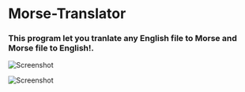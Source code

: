 # Morse-Translator

### This program let you tranlate any English file to Morse and Morse file to English!.

![Screenshot](https://i.ibb.co/sPdqrDJ/Shot1.png)

![Screenshot](https://i.ibb.co/Wvx6MHp/Shot2.png)
